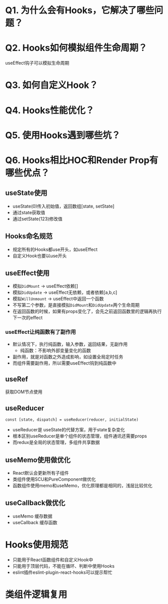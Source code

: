 # Q1. 为什么会有Hooks，它解决了哪些问题？

# Q2. Hooks如何模拟组件生命周期？
useEffect钩子可以模拟生命周期


# Q3. 如何自定义Hook？

# Q4. Hooks性能优化？

# Q5. 使用Hooks遇到哪些坑？

# Q6. Hooks相比HOC和Render Prop有哪些优点？




## useState使用
- useState(0)传入初始值，返回数组[state, setState]
- 通过state获取值
- 通过setState(123)修改值

## Hooks命名规范
- 规定所有的Hooks都use开头，如useEffect
- 自定义Hook也要以use开头

## useEffect使用
- 模拟`DidMount` -> useEffect依赖[]
- 模拟`DidUpdate` -> useEffect无依赖，或者依赖[a,b,c]
- 模拟`WillUnmount` -> useEffect中返回一个函数
- 不写第二个参数，是直接模拟`DidMount`和`DidUpdate`两个生命周期
- 在返回函数的时候，如果有props变化了，会先之前返回函数里的逻辑再执行下一次的effect

### useEffect让纯函数有了副作用
- 默认情况下，执行纯函数，输入参数，返回结果，无副作用
    - 纯函数：不影响外部变量变化的函数
- 副作用，就是对函数之外造成影响，如设置全局定时任务
- 而组件需要副作用，所以需要useEffect钩到纯函数中



## useRef
获取DOM节点使用


## useReducer
```
const [state, dispatch] = useReducer(reducer, initialState)
```
- useReducer是 useState的代替方案，用于state复杂变化
- 根本区别useReducer是单个组件的状态管理，组件通讯还需要props
- 而redux是全局的状态管理，多组件共享数据


## useMemo使用做优化
- React默认会更新所有子组件
- 类组件使用SCU和PureComponent做优化
- 函数组件使用memo和useMemo，优化原理都是相同的，浅层比较优化


## useCallback做优化
- useMemo 缓存数据
- useCallback 缓存函数



# Hooks使用规范
- 只能用于React函数组件和自定义Hook中
- 只能用于顶层代码，不能在循环、判断中使用Hooks
- eslint插件eslint-plugin-react-hooks可以提示帮忙



# 类组件逻辑复用